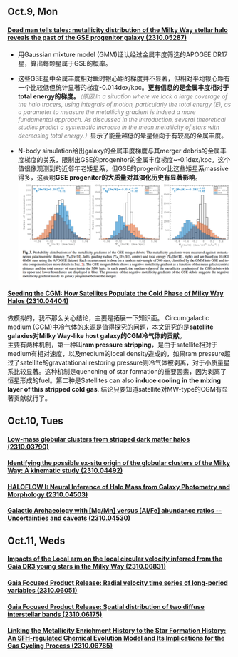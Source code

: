 ## Oct.9, Mon
#### [Dead man tells tales: metallicity distribution of the Milky Way stellar halo reveals the past of the GSE progenitor galaxy (2310.05287)](https://arxiv.org/abs/2310.05287)
- 用Gaussian mixture model (GMM)证认经过金属丰度筛选的APOGEE DR17星，算出每颗星属于GSE的概率。

- 这些GSE星中金属丰度相对瞬时银心距的梯度并不显著，但相对平均银心距有一个比较低但统计显著的梯度-0.014dex/kpc。**更有信息的是金属丰度相对于total energy的梯度。**<font size=2 color=grey>*（原因:In a situation where we lack a large coverage of the halo tracers, using integrals of motion, particularly the total energy (E), as a parameter to measure the metallicity gradient is indeed a more fundamental approach. As discussed in the introduction, several theoretical studies predict a systematic increase in the mean metallicity of stars with decreasing total energy.）*</font>显示了能量越低的晕星倾向于有较高的金属丰度。

- N-body simulation给出galaxy的金属丰度梯度与其merger debris的金属丰度梯度的关系，限制出GSE的progenitor的金属丰度梯度~-0.1dex/kpc。这个值很像观测到的近邻年老矮星系，但GSE的progenitor比这些矮星系massive得多，这表明**GSE progenitor的大质量对其演化历史有显著影响**。
![image](images/23.10/05287_Fig3.png)
#### [Seeding the CGM: How Satellites Populate the Cold Phase of Milky Way Halos (2310.04404)](https://arxiv.org/abs/2310.04404)
做模拟的，我不那么关心结论，主要是拓展一下知识面。 
Circumgalactic medium (CGM)中冷气体的来源是值得探究的问题，本文研究的是**satellite galaxies对Milky Way-like host galaxy的CGM冷气体的贡献**。    
主要有两种机制，第一种叫**ram pressure stripping**，是由于satellite相对于medium有相对速度，以及medium的local density造成的，如果ram pressure超过了satellite的gravatational restoring pressure则冷气体被剥离，对于小质量星系比较显著。这种机制是quenching of star formation的重要因素，因为剥离了恒星形成的fuel。第二种是Satellites can
also **induce cooling in the mixing layer of this stripped cold gas**.
结论只要知道satellite对MW-type的CGM有显著贡献就行了。

## Oct.10, Tues
#### [Low-mass globular clusters from stripped dark matter halos (2310.03790)](https://arxiv.org/abs/2310.03790)

#### [Identifying the possible ex-situ origin of the globular clusters of the Milky Way: A kinematic study (2310.04492)](https://arxiv.org/abs/2310.04492)

#### [HALOFLOW I: Neural Inference of Halo Mass from Galaxy Photometry and Morphology (2310.04503)](https://arxiv.org/abs/2310.04503)


#### [Galactic Archaeology with [Mg/Mn] versus [Al/Fe] abundance ratios -- Uncertainties and caveats (2310.04530)](https://arxiv.org/abs/2310.04530)


## Oct.11, Weds
#### [Impacts of the Local arm on the local circular velocity inferred from the Gaia DR3 young stars in the Milky Way (2310.06831)](https://arxiv.org/abs/2310.06831)


#### [Gaia Focused Product Release: Radial velocity time series of long-period variables (2310.06051)](https://arxiv.org/abs/2310.06051)

#### [Gaia Focused Product Release: Spatial distribution of two diffuse interstellar bands (2310.06175)](https://arxiv.org/abs/2310.06175)

#### [Linking the Metallicity Enrichment History to the Star Formation History: An SFH-regulated Chemical Evolution Model and Its Implications for the Gas Cycling Process (2310.06785)](https://arxiv.org/abs/2310.06785)

